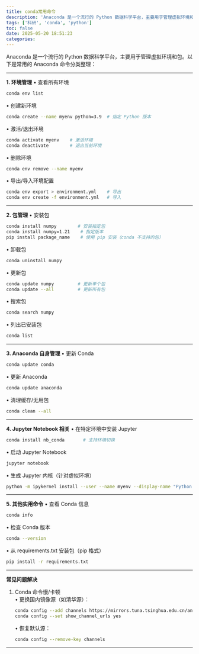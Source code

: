```yaml
---
title: conda常用命令
description: 'Anaconda 是一个流行的 Python 数据科学平台，主要用于管理虚拟环境和包。'
tags: ['科研', 'conda', 'python']
toc: false
date: 2025-05-20 18:51:23
categories:
---
```


Anaconda 是一个流行的 Python 数据科学平台，主要用于管理虚拟环境和包。以下是常用的 Anaconda 命令分类整理：

---

**1. 环境管理**
• 查看所有环境  

  ```bash
  conda env list
  ```
• 创建新环境  

  ```bash
  conda create --name myenv python=3.9  # 指定 Python 版本
  ```
• 激活/退出环境  

  ```bash
  conda activate myenv    # 激活环境
  conda deactivate        # 退出当前环境
  ```
• 删除环境  

  ```bash
  conda env remove --name myenv
  ```
• 导出/导入环境配置  

  ```bash
  conda env export > environment.yml    # 导出
  conda env create -f environment.yml   # 导入
  ```

---

**2. 包管理**
• 安装包  

  ```bash
  conda install numpy        # 安装指定包
  conda install numpy=1.21    # 指定版本
  pip install package_name    # 使用 pip 安装（conda 不支持的包）
  ```
• 卸载包  

  ```bash
  conda uninstall numpy
  ```
• 更新包  

  ```bash
  conda update numpy         # 更新单个包
  conda update --all         # 更新所有包
  ```
• 搜索包  

  ```bash
  conda search numpy
  ```
• 列出已安装包  

  ```bash
  conda list
  ```

---

**3. Anaconda 自身管理**
• 更新 Conda  

  ```bash
  conda update conda
  ```
• 更新 Anaconda  

  ```bash
  conda update anaconda
  ```
• 清理缓存/无用包  

  ```bash
  conda clean --all
  ```

---

**4. Jupyter Notebook 相关**
• 在特定环境中安装 Jupyter  

  ```bash
  conda install nb_conda       # 支持环境切换
  ```
• 启动 Jupyter Notebook  

  ```bash
  jupyter notebook
  ```
• 生成 Jupyter 内核（针对虚拟环境）  

  ```bash
  python -m ipykernel install --user --name myenv --display-name "Python (myenv)"
  ```

---

**5. 其他实用命令**
• 查看 Conda 信息  

  ```bash
  conda info
  ```
• 检查 Conda 版本  

  ```bash
  conda --version
  ```
• 从 requirements.txt 安装包（pip 格式）  

  ```bash
  pip install -r requirements.txt
  ```

---

**常见问题解决**
1. Conda 命令慢/卡顿  
   • 更换国内镜像源（如清华源）：  

     ```bash
     conda config --add channels https://mirrors.tuna.tsinghua.edu.cn/anaconda/pkgs/free/
     conda config --set show_channel_urls yes
     ```
   • 恢复默认源：  

     ```bash
     conda config --remove-key channels
     ```
---